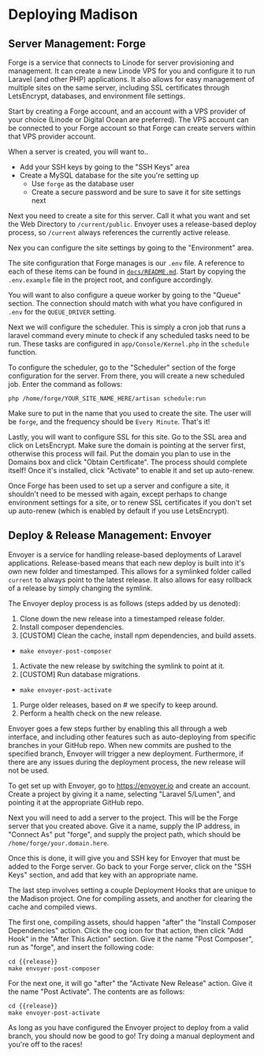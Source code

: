 # Deploying Madison

## Server Management: Forge

Forge is a service that connects to Linode for server provisioning and
management. It can create a new Linode VPS for you and configure it to run
Laravel (and other PHP) applications. It also allows for easy management of
multiple sites on the same server, including SSL certificates through
LetsEncrypt, databases, and environment file settings.

Start by creating a Forge account, and an account with a VPS provider of your
choice (Linode or Digital Ocean are preferred). The VPS account can be connected
to your Forge account so that Forge can create servers within that VPS provider
account.

When a server is created, you will want to..

* Add your SSH keys by going to the "SSH Keys" area
* Create a MySQL database for the site you're setting up
  * Use `forge` as the database user
  * Create a secure password and be sure to save it for site settings next

Next you need to create a site for this server. Call it what you want and set
the Web Directory to `/current/public`. Envoyer uses a release-based deploy
process, so `/current` always references the currently active release.

Nex you can configure the site settings by going to the "Environment" area.

The site configuration that Forge manages is our `.env` file. A reference to
each of these items can be found in [`docs/README.md`](docs/README.md). Start
by copying the `.env.example` file in the project root, and configure
accordingly.

You will want to also configure a queue worker by going to the "Queue" section.
The connection should match with what you have configured in `.env` for the
`QUEUE_DRIVER` setting.

Next we will configure the scheduler. This is simply a cron job that runs a
laravel command every minute to check if any scheduled tasks need to be run.
These tasks are configured in `app/Console/Kernel.php` in the `schedule`
function.

To configure the scheduler, go to the "Scheduler" section of the forge
configuration for the server. From there, you will create a new scheduled job.
Enter the command as follows:

`php /home/forge/YOUR_SITE_NAME_HERE/artisan schedule:run`

Make sure to put in the name that you used to create the site. The user will be
`forge`, and the frequency should be `Every Minute`. That's it!

Lastly, you will want to configure SSL for this site. Go to the SSL area and
click on LetsEncrypt. Make sure the domain is pointing at the server first,
otherwise this process will fail. Put the domain you plan to use in the Domains
box and click "Obtain Certificate". The process should complete itself! Once
it's installed, click "Activate" to enable it and set up auto-renew.

Once Forge has been used to set up a server and configure a site, it shouldn't
need to be messed with again, except perhaps to change environment settings for
a site, or to renew SSL certificates if you don't set up auto-renew (which is
enabled by default if you use LetsEncrypt).

## Deploy & Release Management: Envoyer

Envoyer is a service for handling release-based deployments of Laravel
applications. Release-based means that each new deploy is built into it's own
new folder and timestamped. This allows for a symlinked folder called `current`
to always point to the latest release. It also allows for easy rollback of a
release by simply changing the symlink.

The Envoyer deploy process is as follows (steps added by us denoted):

1. Clone down the new release into a timestamped release folder.
1. Install composer dependencies.
1. [CUSTOM] Clean the cache, install npm dependencies, and build assets.
  * `make envoyer-post-composer`
1. Activate the new release by switching the symlink to point at it.
1. [CUSTOM] Run database migrations.
  * `make envoyer-post-activate`
1. Purge older releases, based on # we specify to keep around.
1. Perform a health check on the new release.

Envoyer goes a few steps further by enabling this all through a web interface,
and including other features such as auto-deploying from specific branches in
your GitHub repo. When new commits are pushed to the specified branch, Envoyer
will trigger a new deployment. Furthermore, if there are any issues during the
deployment process, the new release will not be used.

To get set up with Envoyer, go to https://envoyer.io and create an account.
Create a project by giving it a name, selecting "Laravel 5/Lumen", and pointing
it at the appropriate GitHub repo.

Next you will need to add a server to the project. This will be the Forge server
that you created above. Give it a name, supply the IP address, in "Connect As"
put "forge", and supply the project path, which should be
`/home/forge/your.domain.here`.

Once this is done, it will give you and SSH key for Envoyer that must be added
to the Forge server. Go back to your Forge server, click on the "SSH Keys"
section, and add that key with an appropriate name.

The last step involves setting a couple Deployment Hooks that are unique to the
Madison project. One for compiling assets, and another for clearing the cache
and compiled views.

The first one, compiling assets, should happen "after" the "Install Composer
Dependencies" action. Click the cog icon for that action, then click "Add Hook"
in the "After This Action" section. Give it the name "Post Composer", run as
"forge", and insert the following code:

```
cd {{release}}
make envoyer-post-composer
```

For the next one, it will go "after" the "Activate New Release" action. Give it
the name "Post Activate". The contents are as follows:

```
cd {{release}}
make envoyer-post-activate
```

As long as you have configured the Envoyer project to deploy from a valid
branch, you should now be good to go! Try doing a manual deployment and you're
off to the races!

